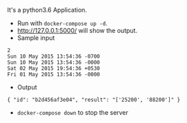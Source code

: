 It's a python3.6 Application.

- Run with `docker-compose up -d`.
- http://127.0.0.1:5000/ will show the output.
- Sample input 
```
2
Sun 10 May 2015 13:54:36 -0700
Sun 10 May 2015 13:54:36 -0000
Sat 02 May 2015 19:54:36 +0530
Fri 01 May 2015 13:54:36 -0000
```
- Output
```
{ "id": "b2d456af3e04", "result": "['25200', '88200']" }
```
- `docker-compose down` to stop the server